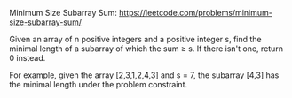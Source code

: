  Minimum Size Subarray Sum: https://leetcode.com/problems/minimum-size-subarray-sum/

Given an array of n positive integers and a positive integer s, find the minimal length of a subarray of which the sum ≥ s. If there isn't one, return 0 instead.

For example, given the array [2,3,1,2,4,3] and s = 7,
the subarray [4,3] has the minimal length under the problem constraint.
